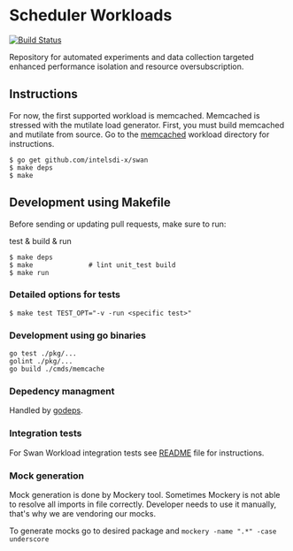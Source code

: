 # Scheduler Workloads

[![Build Status](https://travis-ci.com/intelsdi-x/swan.svg?token=EuvqyXrzZzZgasmsv6hn&branch=master)](https://travis-ci.com/intelsdi-x/swan)

Repository for automated experiments and data collection targeted enhanced performance isolation and resource oversubscription.

## Instructions

For now, the first supported workload is memcached. Memcached is stressed with the mutilate load generator.
First, you must build memcached and mutilate from source. Go to the [memcached](workloads/data_caching/memcached) workload directory for instructions.

```
$ go get github.com/intelsdi-x/swan
$ make deps
$ make
```

## Development using Makefile

Before sending or updating pull requests, make sure to run:

test & build & run
```
$ make deps
$ make              # lint unit_test build
$ make run
```

### Detailed options for tests
```
$ make test TEST_OPT="-v -run <specific test>"
```

### Development using go binaries
```
go test ./pkg/...
golint ./pkg/...
go build ./cmds/memcache
```

### Depedency managment

Handled by [godeps](https://github.com/tools/godep).

### Integration tests

For Swan Workload integration tests see [README](src/pkg/workloads/integration/README.md) file for instructions.

### Mock generation

Mock generation is done by Mockery tool.
Sometimes Mockery is not able to resolve all imports in file correctly.
Developer needs to use it manually, that's why we are vendoring our mocks.

To generate mocks go to desired package and ```mockery -name ".*" -case underscore```
